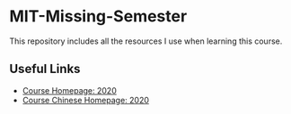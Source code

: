 # MIT-Missing-Semester

This repository includes all the resources I use when learning this course.

## Useful Links

- [Course Homepage: 2020](https://missing.csail.mit.edu/2020/)
- [Course Chinese Homepage: 2020](https://missing-semester-cn.github.io/)